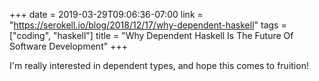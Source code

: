 +++
date = 2019-03-29T09:06:36-07:00
link = "https://serokell.io/blog/2018/12/17/why-dependent-haskell"
tags = ["coding", "haskell"]
title = "Why Dependent Haskell Is The Future Of Software Development"
+++

I'm really interested in dependent types, and hope this comes to fruition!
